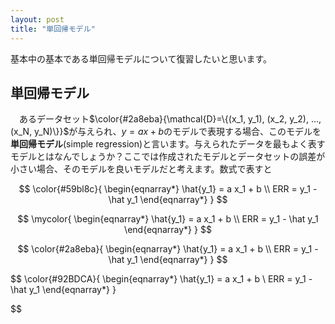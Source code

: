 ```yaml
---
layout: post
title: "単回帰モデル"
---
```


<link href="https://fonts.googleapis.com/css?family=Sawarabi+Mincho" rel="stylesheet">

基本中の基本である単回帰モデルについて復習したいと思います。

## 単回帰モデル

　あるデータセット$\color{#2a8eba}{\mathcal{D}=\{(x_1, y_1), (x_2, y_2), ..., (x_N, y_N)\}}$が与えられ、$y=ax+b$のモデルで表現する場合、このモデルを**単回帰モデル**(simple regression)と言います。与えられたデータを最もよく表すモデルとはなんでしょうか？ここでは作成されたモデルとデータセットの誤差が小さい場合、そのモデルを良いモデルだと考えます。数式で表すと

$$
\color{#59bl8c}{
\begin{eqnarray*}
    \hat{y_1} = a x_1 + b \\
    ERR = y_1 - \hat y_1
\end{eqnarray*}
}
$$

$$
\mycolor{
\begin{eqnarray*}
    \hat{y_1} = a x_1 + b \\
    ERR = y_1 - \hat y_1
\end{eqnarray*}
}
$$

$$
\color{#2a8eba}{
\begin{eqnarray*}
    \hat{y_1} = a x_1 + b \\
    ERR = y_1 - \hat y_1
\end{eqnarray*}
}
$$

$$
\color{#92BDCA}{
\begin{eqnarray*}
    \hat{y_1} = a x_1 + b \\
    ERR = y_1 - \hat y_1
\end{eqnarray*}
}

$$
